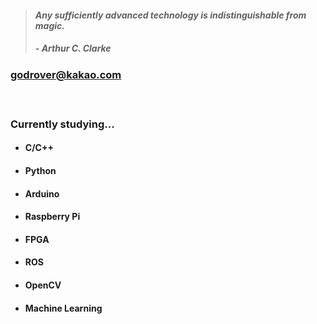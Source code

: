 > #### *Any sufficiently advanced technology is indistinguishable from magic.*
> ##### - Arthur C. Clarke

### godrover@kakao.com

　

### Currently studying...

- #### C/C++

- #### Python

- #### Arduino

- #### Raspberry Pi

- #### FPGA
  
- #### ROS

- #### OpenCV

- #### Machine Learning
